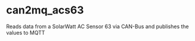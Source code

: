 # can2mq_acs63
Reads data from a SolarWatt AC Sensor 63 via CAN-Bus and publishes the values to MQTT
